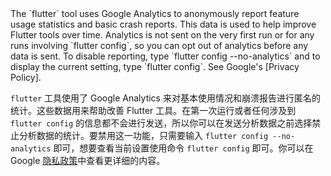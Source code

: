<aside class="alert alert-warning" role="alert" markdown="1">
  The `flutter` tool uses Google Analytics to anonymously report feature usage statistics
  and basic crash reports. This data is used to help improve Flutter tools over time.
  Analytics is not sent on the very first run or for any runs involving `flutter config`,
  so you can opt out of analytics before any data is sent. To disable reporting,
  type `flutter config --no-analytics` and to display the current setting, type
  `flutter config`. See Google's [Privacy Policy].

  `flutter` 工具使用了 Google Analytics 来对基本使用情况和崩溃报告进行匿名的统计。这些数据用来帮助改善 Flutter 工具。在第一次运行或者任何涉及到 `flutter config` 的信息都不会进行发送，所以你可以在发送分析数据之前选择禁止分析数据的统计。要禁用这一功能，只需要输入 `flutter config --no-analytics` 即可，想要查看当前设置使用命令 `flutter config` 即可。你可以在 Google [隐私政策]中查看更详细的内容。

  [Privacy Policy]: https://policies.google.com/privacy

  [隐私政策]: https://policies.google.cn/privacy
</aside>
